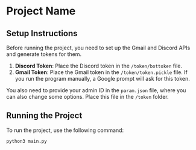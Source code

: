 # Project Name

## Setup Instructions

Before running the project, you need to set up the Gmail and Discord APIs and generate tokens for them. 

1. **Discord Token**: Place the Discord token in the `/token/bottoken` file.
2. **Gmail Token**: Place the Gmail token in the `/token/token.pickle` file. If you run the program manually, a Google prompt will ask for this token.

You also need to provide your admin ID in the `param.json` file, where you can also change some options. Place this file in the `/token` folder.

## Running the Project

To run the project, use the following command:

```bash
python3 main.py